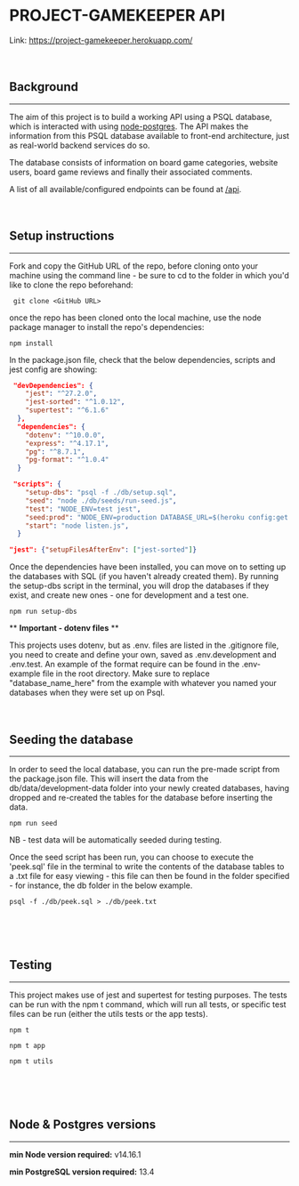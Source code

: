 # PROJECT-GAMEKEEPER API

Link: https://project-gamekeeper.herokuapp.com/
<br><br><br>

## Background

---

The aim of this project is to build a working API using a PSQL database, which is interacted with using [node-postgres](https://node-postgres.com/). The API makes the information from this PSQL database available to front-end architecture, just as real-world backend services do so.

The database consists of information on board game categories, website users, board game reviews and finally their associated comments.

A list of all available/configured endpoints can be found at [/api](https://project-gamekeeper.herokuapp.com/api).
<br><br><br>

## Setup instructions

---

Fork and copy the GitHub URL of the repo, before cloning onto your machine using the command line - be sure to cd to the folder in which you'd like to clone the repo beforehand:

```console
 git clone <GitHub URL>
```

once the repo has been cloned onto the local machine, use the node package manager to install the repo's dependencies:

```console
npm install
```

In the package.json file, check that the below dependencies, scripts and jest config are showing:

```json
 "devDependencies": {
    "jest": "^27.2.0",
    "jest-sorted": "^1.0.12",
    "supertest": "^6.1.6"
  },
  "dependencies": {
    "dotenv": "^10.0.0",
    "express": "^4.17.1",
    "pg": "^8.7.1",
    "pg-format": "^1.0.4"
  }
```

```json
 "scripts": {
    "setup-dbs": "psql -f ./db/setup.sql",
    "seed": "node ./db/seeds/run-seed.js",
    "test": "NODE_ENV=test jest",
    "seed:prod": "NODE_ENV=production DATABASE_URL=$(heroku config:get DATABASE_URL) npm run seed",
    "start": "node listen.js",
  }
```

```json
"jest": {"setupFilesAfterEnv": ["jest-sorted"]}
```

Once the dependencies have been installed, you can move on to setting up the databases with SQL (if you haven't already created them). By running the setup-dbs script in the terminal, you will drop the databases if they exist, and create new ones - one for development and a test one.

```console
npm run setup-dbs
```

\*\* **Important - dotenv files** \*\*

This projects uses dotenv, but as .env. files are listed in the .gitignore file, you need to create and define your own, saved as .env.development and .env.test. An example of the format require can be found in the .env-example file in the root directory. Make sure to replace "database_name_here" from the example with whatever you named your databases when they were set up on Psql.
<br><br><br>

## Seeding the database

---

In order to seed the local database, you can run the pre-made script from the package.json file. This will insert the data from the db/data/development-data folder into your newly created databases, having dropped and re-created the tables for the database before inserting the data.

```console
npm run seed
```

NB - test data will be automatically seeded during testing.

Once the seed script has been run, you can choose to execute the 'peek.sql' file in the terminal to write the contents of the database tables to a .txt file for easy viewing - this file can then be found in the folder specified - for instance, the db folder in the below example.

```console
psql -f ./db/peek.sql > ./db/peek.txt
```

<br><br><br>

## Testing

---

This project makes use of jest and supertest for testing purposes. The tests can be run with the npm t command, which will run all tests, or specific test files can be run (either the utils tests or the app tests).

```console
npm t

npm t app

npm t utils
```

<br><br><br>

## Node & Postgres versions

---

**min Node version required:** v14.16.1

**min PostgreSQL version required:** 13.4

